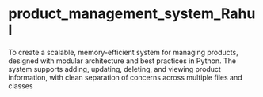 # product_management_system_Rahul
To create a scalable, memory-efficient system for managing products, designed with modular architecture and best practices in Python. The system supports adding, updating, deleting, and viewing product information, with clean separation of concerns across multiple files and classes
